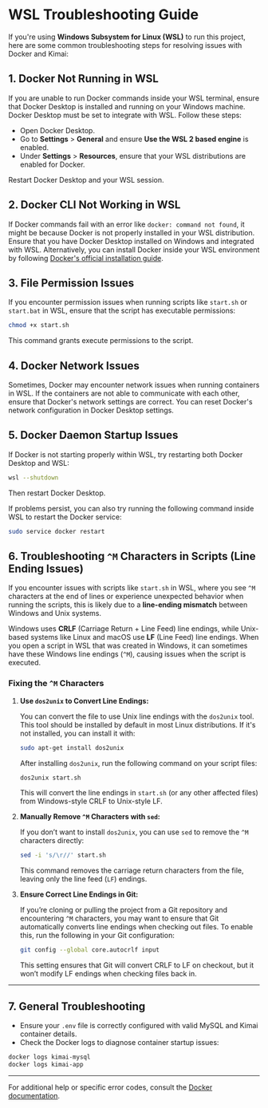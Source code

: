# WSL Troubleshooting Guide

If you're using **Windows Subsystem for Linux (WSL)** to run this project, here are some common troubleshooting steps for resolving issues with Docker and Kimai:

## 1. Docker Not Running in WSL
If you are unable to run Docker commands inside your WSL terminal, ensure that Docker Desktop is installed and running on your Windows machine. Docker Desktop must be set to integrate with WSL. Follow these steps:

- Open Docker Desktop.
- Go to **Settings** > **General** and ensure **Use the WSL 2 based engine** is enabled.
- Under **Settings** > **Resources**, ensure that your WSL distributions are enabled for Docker.

Restart Docker Desktop and your WSL session.

## 2. Docker CLI Not Working in WSL
If Docker commands fail with an error like `docker: command not found`, it might be because Docker is not properly installed in your WSL distribution. Ensure that you have Docker Desktop installed on Windows and integrated with WSL. Alternatively, you can install Docker inside your WSL environment by following [Docker's official installation guide](https://docs.docker.com/docker-for-windows/wsl/).

## 3. File Permission Issues
If you encounter permission issues when running scripts like `start.sh` or `start.bat` in WSL, ensure that the script has executable permissions:

```bash
chmod +x start.sh
```

This command grants execute permissions to the script.

## 4. Docker Network Issues
Sometimes, Docker may encounter network issues when running containers in WSL. If the containers are not able to communicate with each other, ensure that Docker's network settings are correct. You can reset Docker's network configuration in Docker Desktop settings.

## 5. Docker Daemon Startup Issues
If Docker is not starting properly within WSL, try restarting both Docker Desktop and WSL:

```bash
wsl --shutdown
```

Then restart Docker Desktop.

If problems persist, you can also try running the following command inside WSL to restart the Docker service:

```bash
sudo service docker restart
```

## 6. Troubleshooting `^M` Characters in Scripts (Line Ending Issues)
If you encounter issues with scripts like `start.sh` in WSL, where you see `^M` characters at the end of lines or experience unexpected behavior when running the scripts, this is likely due to a **line-ending mismatch** between Windows and Unix systems.

Windows uses **CRLF** (Carriage Return + Line Feed) line endings, while Unix-based systems like Linux and macOS use **LF** (Line Feed) line endings. When you open a script in WSL that was created in Windows, it can sometimes have these Windows line endings (`^M`), causing issues when the script is executed.

### Fixing the `^M` Characters

1. **Use `dos2unix` to Convert Line Endings:**

   You can convert the file to use Unix line endings with the `dos2unix` tool. This tool should be installed by default in most Linux distributions. If it's not installed, you can install it with:

   ```bash
   sudo apt-get install dos2unix
   ```

   After installing `dos2unix`, run the following command on your script files:

   ```bash
   dos2unix start.sh
   ```

   This will convert the line endings in `start.sh` (or any other affected files) from Windows-style CRLF to Unix-style LF.

2. **Manually Remove `^M` Characters with `sed`:**

   If you don’t want to install `dos2unix`, you can use `sed` to remove the `^M` characters directly:

   ```bash
   sed -i 's/\r//' start.sh
   ```

   This command removes the carriage return characters from the file, leaving only the line feed (`LF`) endings.

3. **Ensure Correct Line Endings in Git:**

   If you’re cloning or pulling the project from a Git repository and encountering `^M` characters, you may want to ensure that Git automatically converts line endings when checking out files. To enable this, run the following in your Git configuration:

   ```bash
   git config --global core.autocrlf input
   ```

   This setting ensures that Git will convert CRLF to LF on checkout, but it won’t modify LF endings when checking files back in.

---

## 7. General Troubleshooting
- Ensure your `.env` file is correctly configured with valid MySQL and Kimai container details.
- Check the Docker logs to diagnose container startup issues:

```bash
docker logs kimai-mysql
docker logs kimai-app
```

---

For additional help or specific error codes, consult the [Docker documentation](https://docs.docker.com/).

